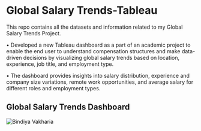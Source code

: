 # Global Salary Trends-Tableau
This repo contains all the datasets and information related to my Global Salary Trends Project.

•	Developed a new Tableau dashboard as a part of an academic project to enable the end user to understand compensation structures and make data-driven decisions by visualizing global salary trends based on location, experience, job title, and employment type.

•	The dashboard provides insights into salary distribution, experience and company size variations, remote work opportunities, and average salary for different roles and employment types.

## Global Salary Trends Dashboard
![Bindiya Vakharia](https://github.com/bindiya-vakharia/Global-Salary-Trends-Tableau/assets/161663134/70f904e9-1efd-41bb-9185-5182dc9ffcda)
